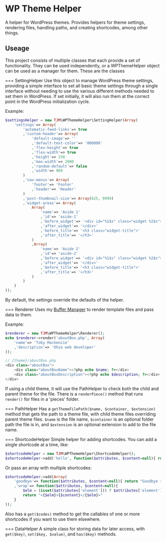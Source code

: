 WP Theme Helper
==================
A helper for WordPress themes.  Provides helpers for theme settings, rendering files, handling paths, and creating shortcodes, among other things.

Useage
------
This project consists of multiple classes that each provide a set of functionality.  They can be used independently, or a WPThemeHelper object can be used as a manager for them.  These are the classes

=== SettingHelper
Use this object to manage WordPress theme settings, providing a simple interface to set all basic theme settings through a single interface without needing to use the various different methods needed to set them in WordPress.  If set initially, it will also run them at the correct point in the WordPress initialization cycle.

Example:

```php
$settingsHelper = new TJM\WPThemeHelper\SettingHelper(Array(
	'settings'=> Array(
		'automatic-feed-links'=> true
		,'custom-header'=> Array(
			'default-image'=> ''
			,'default-text-color'=> '000000'
			,'flex-height'=> true
			,'flex-width'=> true
			,'height'=> 250
			,'max-width'=> 2000
			,'random-default'=> false
			,'width'=> 960
		)
		,'nav-menus'=> Array(
			'footer'=> 'Footer'
			,'header'=> 'Header'
		)
		,'post-thumbnail-size'=> Array(625, 9999)
		,'widget-areas'=> Array(
			Array(
				'name'=> 'Aside 1'
				,'id'=> 'aside-1'
				,'before_widget'=> '<div id="%1$s" class="widget %2$s">'
				,'after_widget'=> '</div>'
				,'before_title'=> '<h3 class="widget-title">'
				,'after_title'=> '</h3>'
			)
			,Array(
				'name'=> 'Aside 2'
				,'id'=> 'aside-2'
				,'before_widget'=> '<div id="%1$s" class="widget %2$s">'
				,'after_widget'=> '</div>'
				,'before_title'=> '<h3 class="widget-title">'
				,'after_title'=> '</h3>'
			)
		)
	)
));
```

By default, the settings override the defaults of the helper.

=== Renderer
Uses my [Buffer Manager](https://github.com/tobymackenzie/PHP-BufferManager) to render template files and pass data to them.

Example:

```php
$renderer = new TJM\WPThemeHelper\Renderer();
echo $renderer->render('aboutBox.php', Array(
	'name'=> 'Toby Mackenzie'
	,'description'=> 'Ohio web developer'
));
```

```php
// {theme}/aboutBox.php
<div class="aboutBox">
	<div class="aboutBoxName"><?php echo $name; ?></div>
	<div class="aboutBoxDescription"><?php echo $description; ?></div>
</div>
```

If using a child theme, it will use the PathHelper to check both the child and parent theme for the file.  There is a `renderPiece()` method that runs `render()` for files in a 'pieces' folder.

=== PathHelper
Has a `getThemeFilePath($name, $container, $extension)` method that gets the path to a theme file, with child theme files overriding parent theme files.  `$name` is the file name, `$container` is an optional folder path the file is in, and `$extension` is an optional extension to add to the file name.

=== ShortcodeHelper
Simple helper for adding shortcodes.  You can add a single shortcode at a time, like:

```php
$shortcodeHelper = new TJM\WPThemeHelper\ShortcodeHelper();
$shortcodeHelper->add('hello', function($attributes, $content=null){ return "Hello {$content}"; });
```
Or pass an array with multiple shortcodes:

```php
$shortcodeHelper->add(Array(
	'goodbye'=> function($attributes, $content=null){ return "Goodbye {$content}"; }
	,'wrap'=> function($attributes, $content=null){
		$elm = (isset($attributes['element'])) ? $attributes['element'] : 'div';
		return "<{$elm}>{$content}</{$elm}>"
	}
));
```

Also has a `get($codes)` method to get the callables of one or more shortcodes if you want to use them elsewhere.

=== DataHelper
A simple class for storing data for later access, with `get($key)`, `set($key, $value)`, and `has($key)` methods.
